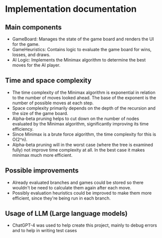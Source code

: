 # Implementation documentation

## Main components

- GameBoard: Manages the state of the game board and renders the UI for the game.
- GameHeuristics: Contains logic to evaluate the game board for wins, losses, and draws.
- AI Logic: Implements the Minimax algorithm to determine the best moves for the AI player.

## Time and space complexity

- The time complexity of the Minimax algorithm is exponential in relation to the number of moves looked ahead. The base of the exponent is the number of possible moves at each step.
- Space complexity primarily depends on the depth of the recursion and the size of the game board.
- Alpha-beta pruning helps to cut down on the number of nodes evaluated by the Minimax algorithm, significantly improving its time efficiency.
- Since Minimax is a brute force algorithm, the time complexity for this is O(2^n).
- Alpha-beta pruning will in the worst case (where the tree is examined fully) not improve time complexity at all. In the best case it makes minimax much more efficient.

## Possible improvements

- Already evaluated branches and games could be stored so there wouldn't be need to calculate them again after each move.
- Possibly evaluation heuristics could be improved to make them more efficient, since they're being run in each branch.

## Usage of LLM (Large language models)

- ChatGPT-4 was used to help create this project, mainly to debug errors and to help in writing test cases
